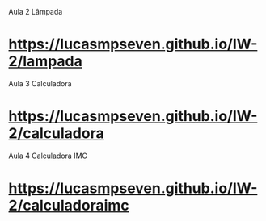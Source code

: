 Aula 2 Lâmpada
# https://lucasmpseven.github.io/IW-2/lampada

Aula 3 Calculadora
# https://lucasmpseven.github.io/IW-2/calculadora

Aula 4 Calculadora IMC
# https://lucasmpseven.github.io/IW-2/calculadoraimc
